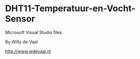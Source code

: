 # DHT11-Temperatuur-en-Vocht-Sensor

Microsoft Visual Studio files.

By Willy de Vaal

http://www.wdevaal.nl
